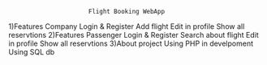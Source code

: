                           Flight Booking WebApp

1)Features Company
 Login & Register
 Add flight
 Edit in profile
 Show all reservtions
2)Features Passenger
 Login & Register
 Search about flight
 Edit in profile
 Show all reservtions
3)About project
 Using PHP in develpoment
 Using SQL db
